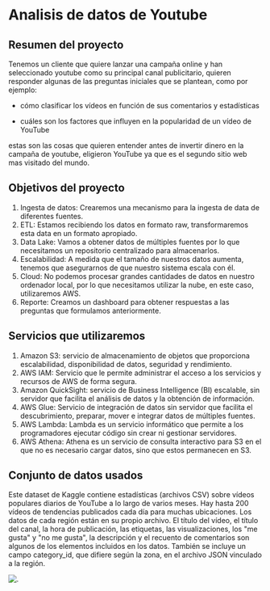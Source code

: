 <h1>Analisis de datos de Youtube</h1>

<h2>Resumen del proyecto</h2>
Tenemos un cliente que quiere lanzar una campaña online y han seleccionado youtube como su principal canal publicitario, quieren responder algunas de las preguntas iniciales que se plantean, como por ejemplo:


- cómo clasificar los vídeos en función de sus comentarios y estadísticas 

- cuáles son los factores que influyen en la popularidad de un vídeo de YouTube 

estas son las cosas que quieren entender antes de invertir dinero en la campaña de youtube, eligieron YouTube ya que es el segundo sitio web mas visitado del mundo.  

<h2> Objetivos del proyecto</h2>

1. Ingesta de datos: Crearemos una mecanismo para la ingesta de data de diferentes fuentes.
2. ETL: Estamos recibiendo los datos en formato raw, transformaremos esta data en un formato apropiado.
3. Data Lake:  Vamos a obtener datos de múltiples fuentes por lo que necesitamos un repositorio centralizado para almacenarlos.
4. Escalabilidad: A medida que el tamaño de nuestros datos aumenta, tenemos que asegurarnos de que nuestro sistema escala con él.
5. Cloud: No podemos procesar grandes cantidades de datos en nuestro ordenador local, por lo que necesitamos utilizar la nube, en este caso, utilizaremos AWS.
6. Reporte: Creamos un dashboard para obtener respuestas a las preguntas que formulamos anteriormente.

<h2>Servicios que utilizaremos</h2>

1. Amazon S3: servicio de almacenamiento de objetos que proporciona escalabilidad, disponibilidad de datos, seguridad y rendimiento.
2. AWS IAM: Servicio que le permite administrar el acceso a los servicios y recursos de AWS de forma segura.
3. Amazon QuickSight: servicio de Business Intelligence (BI) escalable, sin servidor que facilita el análisis de datos y la obtención de información.
4. AWS Glue: Servicio de integración de datos sin servidor que facilita el descubrimiento, preparar, mover e integrar datos de múltiples fuentes.
5. AWS Lambda: Lambda es un servicio informático que permite a los programadores ejecutar código sin crear ni gestionar servidores.
6. AWS Athena: Athena es un servicio de consulta interactivo para S3 en el que no es necesario cargar datos, sino que estos permanecen en S3.

<h2>Conjunto de datos usados</h2>
Este dataset de Kaggle contiene estadísticas (archivos CSV) sobre vídeos populares diarios de YouTube a lo largo de varios meses. Hay hasta 200 vídeos de tendencias publicados cada día para muchas ubicaciones. Los datos de cada región están en su propio archivo. El título del vídeo, el título del canal, la hora de publicación, las etiquetas, las visualizaciones, los "me gusta" y "no me gusta", la descripción y el recuento de comentarios son algunos de los elementos incluidos en los datos. También se incluye un campo category_id, que difiere según la zona, en el archivo JSON vinculado a la región.


![.](https://www.kaggle.com/datasets/datasnaek/youtube-new)
